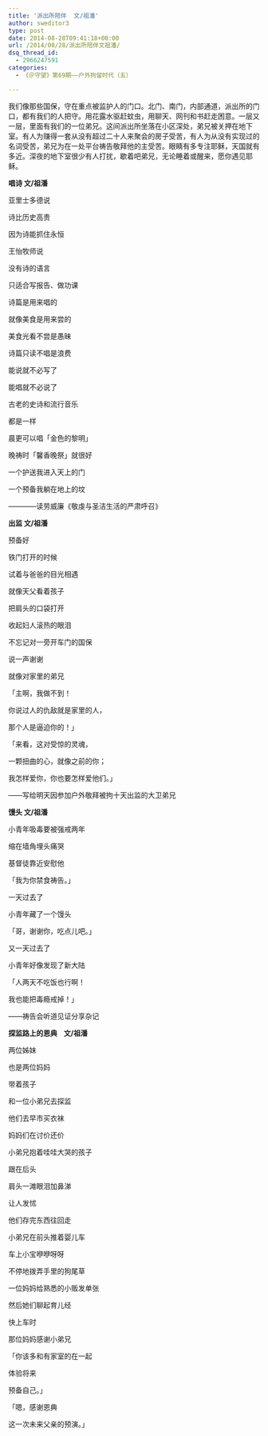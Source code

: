 ```yaml
---
title: '派出所陪伴  文/祖潘'
author: sweditor3
type: post
date: 2014-08-28T09:41:18+00:00
url: /2014/08/28/派出所陪伴文祖潘/
dsq_thread_id:
  - 2966247591
categories:
  - 《＠守望》第69期——户外拘留时代（五）

---
```

我们像那些国保，守在重点被监护人的门口。北门、南门，内部通道，派出所的门口，都有我们的人把守。用花露水驱赶蚊虫，用聊天、网刊和书赶走困意。一层又一层，里面有我们的一位弟兄。这间派出所坐落在小区深处，弟兄被关押在地下室。有人为赚得一套从没有超过二十人来聚会的房子受苦，有人为从没有实现过的名词受苦，弟兄为在一处平台祷告敬拜他的主受苦。眼睛有多专注耶稣，天国就有多近。深夜的地下室很少有人打扰，歇着吧弟兄，无论睡着或醒来，愿你遇见耶稣。

**唱诗 文/祖潘**

亚里士多德说
  
诗比历史高贵
  
因为诗能抓住永恒

王怡牧师说
  
没有诗的语言
  
只适合写报告、做功课

诗篇是用来唱的
  
就像美食是用来尝的
  
美食光看不尝是愚昧
  
诗篇只读不唱是浪费

能说就不必写了
  
能唱就不必说了
  
古老的史诗和流行音乐
  
都是一样

晨更可以唱「金色的黎明」
  
晚祷时「馨香晚祭」就很好
  
一个护送我进入天上的门
  
一个预备我躺在地上的坟

————读劳威廉《敬虔与圣洁生活的严肃呼召》

**出监 文/祖潘**

预备好
  
铁门打开的时候
  
试着与爸爸的目光相遇
  
就像天父看着孩子
  
把肩头的口袋打开
  
收起妇人滚热的眼泪
  
不忘记对一旁开车门的国保
  
说一声谢谢
  
就像对家里的弟兄

「主啊，我做不到！
  
你说过人的仇敌就是家里的人，
  
那个人是逼迫你的！」

「来看，这对受惊的灵魂，
  
一颗扭曲的心，就像之前的你；
  
我怎样爱你，你也要怎样爱他们。」

——写给明天因参加户外敬拜被拘十天出监的大卫弟兄
  
**馒头 文/祖潘**

小青年吸毒要被强戒两年
  
缩在墙角埋头痛哭
  
基督徒靠近安慰他
  
「我为你禁食祷告。」
  
一天过去了
  
小青年藏了一个馒头
  
「哥，谢谢你，吃点儿吧。」
  
又一天过去了
  
小青年好像发现了新大陆
  
「人两天不吃饭也行啊！
  
我也能把毒瘾戒掉！」

——祷告会听道见证分享杂记
  
**探监路上的恩典    文/祖潘**

两位姊妹
  
也是两位妈妈
  
带着孩子
  
和一位小弟兄去探监

他们去早市买衣袜
  
妈妈们在讨价还价
  
小弟兄抱着哇哇大哭的孩子
  
跟在后头
  
肩头一滩眼泪加鼻涕
  
让人发怵

他们存完东西往回走
  
小弟兄在前头推着婴儿车
  
车上小宝咿咿呀呀
  
不停地拨弄手里的狗尾草
  
一位妈妈给熟悉的小贩发单张
  
然后她们聊起育儿经

快上车时
  
那位妈妈感谢小弟兄
  
「你该多和有家室的在一起
  
体验将来
  
预备自己。」
  
「嗯，感谢恩典
  
这一次未来父亲的预演。」